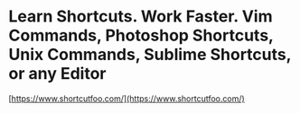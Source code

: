 <!--
id: 27349323107
link: http://tumblr.atmos.org/post/27349323107/learn-shortcuts-work-faster-vim-commands-photoshop
slug: learn-shortcuts-work-faster-vim-commands-photoshop
date: Mon Jul 16 2012 12:41:41 GMT-0700 (PDT)
publish: 2012-07-016
tags: 
title: Learn Shortcuts. Work Faster. Vim Commands, Photoshop Shortcuts, Unix Commands, Sublime Shortcuts, or any Editor
-->


Learn Shortcuts. Work Faster. Vim Commands, Photoshop Shortcuts, Unix Commands, Sublime Shortcuts, or any Editor
================================================================================================================

[https://www.shortcutfoo.com/](https://www.shortcutfoo.com/)

